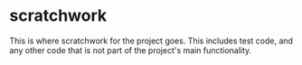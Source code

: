 # scratchwork

This is where scratchwork for the project goes. This includes test code, and any other code that is not part of the project's main functionality.
